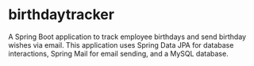 # birthdaytracker
A Spring Boot application to track employee birthdays and send birthday wishes via email. This application uses Spring Data JPA for database interactions, Spring Mail for email sending, and a MySQL database.
